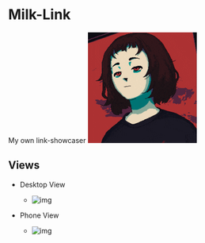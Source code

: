 # Milk-Link

My own link-showcaser
![img](./Milk-WebView/src/assets/start_icon_button.gif)

## Views

- Desktop View
  - ![img](https://drive.google.com/file/d/1s76ZGYLT5eGCWXvU8vhKQg72q0fN8-vt/view?usp=sharing)

- Phone View
  - ![img](https://drive.google.com/file/d/1IbKtdkL34hjIuagBSZLixw1tl-NLH931/view?usp=sharing)
